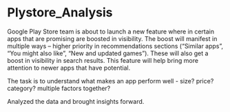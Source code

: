 # Plystore_Analysis

Google Play Store team is about to launch a new feature where in certain apps that are promising are boosted in visibility. The boost will manifest in multiple ways – higher priority in recommendations sections (“Similar apps”, “You might also like”, “New and updated games”). These will also get a boost in visibility in search results. This feature will help bring more attention to newer apps that have potential.

The task is to understand what makes an app perform well - size? price? category? multiple factors together? 

Analyzed the data and brought insights forward.
